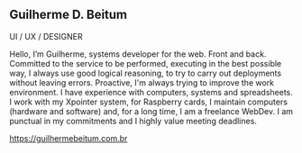 ## Guilherme D. Beitum
UI / UX / DESIGNER

Hello, I’m Guilherme, systems developer for the web. Front and back. Committed to the service to be performed, executing in the best possible way, I always use good logical reasoning, to try to carry out deployments without leaving errors. Proactive, I'm always trying to improve the work environment. I have experience with computers, systems and spreadsheets. I work with my Xpointer system, for Raspberry cards, I maintain computers (hardware and software) and, for a long time, I am a freelance WebDev. I am punctual in my commitments and I highly value meeting deadlines.

https://guilhermebeitum.com.br
